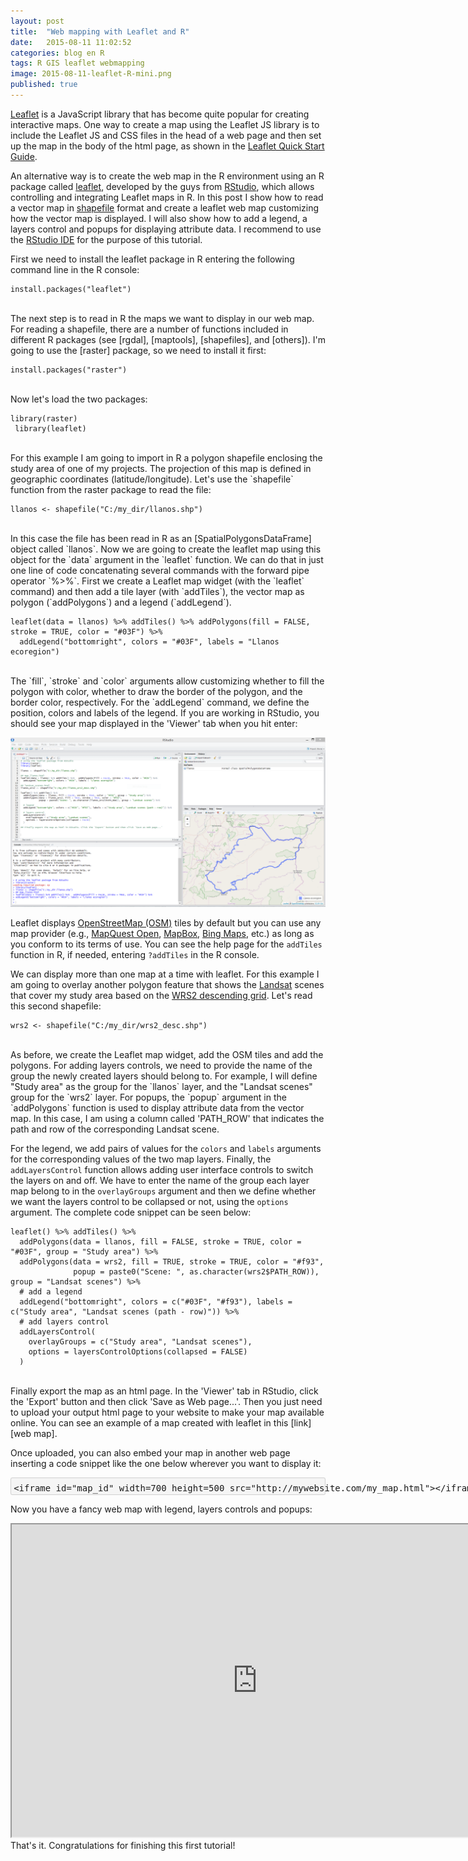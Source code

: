 ```yaml
---
layout: post
title:  "Web mapping with Leaflet and R"
date:   2015-08-11 11:02:52
categories: blog en R
tags: R GIS leaflet webmapping
image: 2015-08-11-leaflet-R-mini.png
published: true
---
```


[Leaflet] is a JavaScript library that has become quite popular for creating interactive maps. One way to create a map using the Leaflet JS library is to include the Leaflet JS and CSS files in the head of a web page and then set up the map in the body of the html page, as shown in the [Leaflet Quick Start Guide].

An alternative way is to create the web map in the R environment using an R package called [leaflet], developed by the guys from [RStudio], which allows controlling and integrating Leaflet maps in R. In this post I show how to read a vector map in [shapefile] format and create a leaflet web map customizing how the vector map is displayed. I will also show how to add a legend, a layers control and popups for displaying attribute data. <!--more-->I recommend to use the [RStudio IDE] for the purpose of this tutorial.

First we need to install the leaflet package in R entering the following command line in the R console:

```
install.packages("leaflet")
```
<br>
The next step is to read in R the maps we want to display in our web map. For reading a shapefile, there are a number of functions included in different R packages (see [rgdal], [maptools], [shapefiles], and [others]). I'm going to use the [raster] package, so we need to install it first:

```
install.packages("raster")
```
<br>
Now let's load the two packages:

```
library(raster)
 library(leaflet)
```
<br>
For this example I am going to import in R a polygon shapefile enclosing the study area of one of my projects. The projection of this map is defined in geographic coordinates (latitude/longitude). Let's use the `shapefile` function from the raster package to read the file:

```
llanos <- shapefile("C:/my_dir/llanos.shp")
```
<br>
In this case the file has been read in R as an [SpatialPolygonsDataFrame] object called `llanos`. Now we are going to create the leaflet map using this object for the `data` argument in the `leaflet` function. We can do that in just one line of code concatenating several commands with the forward pipe operator `%>%`. First we create a Leaflet map widget (with the `leaflet` command) and then add a tile layer (with `addTiles`), the vector map as polygon (`addPolygons`) and a legend (`addLegend`).

```
leaflet(data = llanos) %>% addTiles() %>% addPolygons(fill = FALSE, stroke = TRUE, color = "#03F") %>% 
  addLegend("bottomright", colors = "#03F", labels = "Llanos ecoregion")
```
<br>
The `fill`, `stroke` and `color` arguments allow customizing whether to fill the polygon with color, whether to draw the border of the polygon, and the border color, respectively. For the `addLegend` command, we define the position, colors and labels of the legend. If you are working in RStudio, you should see your map displayed in the 'Viewer' tab when you hit enter:

<a href="/images/2015-08-11-leaflet-R-fig-1.png"><img src="/images/2015-08-11-leaflet-R-fig-1.png" alt="Web map with leaflet" style="width:785px"></a>

Leaflet displays [OpenStreetMap (OSM)] tiles by default but you can use any map provider (e.g., [MapQuest Open], [MapBox], [Bing Maps], etc.) as long as you conform to its terms of use. You can see the help page for the `addTiles` function in R, if needed, entering `?addTiles` in the R console.

We can display more than one map at a time with leaflet. For this example I am going to overlay another polygon feature that shows the [Landsat] scenes that cover my study area based on the [WRS2 descending grid]. Let's read this second shapefile: 

```
wrs2 <- shapefile("C:/my_dir/wrs2_desc.shp")
```
<br>
As before, we create the Leaflet map widget, add the OSM tiles and add the polygons. For adding layers controls, we need to provide the name of the group the newly created layers should belong to. For example, I will define "Study area" as the group for the `llanos` layer, and the "Landsat scenes" group for the `wrs2` layer. For popups, the `popup` argument in the `addPolygons` function is used to display attribute data from the vector map. In this case, I am using a column called 'PATH_ROW' that indicates the path and row of the corresponding Landsat scene.

For the legend, we add pairs of values for the `colors` and `labels` arguments for the corresponding values of the two map layers. Finally, the `addLayersControl` function allows adding user interface controls to switch the layers on and off. We have to enter the name of the group each layer map belong to in the `overlayGroups` argument and then we define whether we want the layers control to be collapsed or not, using the `options` argument. The complete code snippet can be seen below:

```
leaflet() %>% addTiles() %>%   
  addPolygons(data = llanos, fill = FALSE, stroke = TRUE, color = "#03F", group = "Study area") %>% 
  addPolygons(data = wrs2, fill = TRUE, stroke = TRUE, color = "#f93", 
              popup = paste0("Scene: ", as.character(wrs2$PATH_ROW)), group = "Landsat scenes") %>% 
  # add a legend
  addLegend("bottomright", colors = c("#03F", "#f93"), labels = c("Study area", "Landsat scenes (path - row)")) %>%   
  # add layers control
  addLayersControl(
    overlayGroups = c("Study area", "Landsat scenes"),
    options = layersControlOptions(collapsed = FALSE)
  )
```
<br>
Finally export the map as an html page. In the 'Viewer' tab in RStudio, click the 'Export' button and then click 'Save as Web page...'. Then you just need to upload your output html page to your website to make your map available online. You can see an example of a map created with leaflet in this [link][web map]. 

Once uploaded, you can also embed your map in another web page inserting a code snippet like the one below wherever you want to display it: 

<div font style="BACKGROUND-COLOR:#f5f5f5;line-height:0.8">
<xmp font style="border:1px solid;border-color:#d1d1d1;black;border-radius:3px;padding: 0em 0 0.3em 0.3em">
<iframe id="map_id" width=700 height=500 src="http://mywebsite.com/my_map.html"></iframe>
</xmp>
</font></div>

Now you have a fancy web map with legend, layers controls and popups:

<iframe id="map_llanos_emb" width=785 height=500 src="http://amsantac.github.io/cuproject/www/landsat_scenes.html"></iframe>

<br>
That's it. Congratulations for finishing this first tutorial! 

<a id="comments"></a>

[Leaflet]:                   http://leafletjs.com/
[RStudio]:                   https://www.rstudio.com/
[RStudio IDE]:               https://www.rstudio.com/products/rstudio/ 
[leaflet]:                   https://rstudio.github.io/leaflet/
[R environment]:             https://www.r-project.org/
[R language]:                https://www.r-project.org/
[rstudio_ss]:                /images/2015-08-11-leaflet-R-fig-1.png "Web map with leaflet"
[web map]:                   http://amsantac.github.io/cuproject/www/landsat_scenes.html
[OpenStreetMap (OSM)]:       http://www.openstreetmap.org/
[MapQuest Open]:             http://www.mapquest.com/
[MapBox]:                    https://www.mapbox.com/
[Bing Maps]:                 http://www.microsoft.com/maps/choose-your-bing-maps-API.aspx
[Leaflet Quick Start Guide]: http://leafletjs.com/examples/quick-start.html
[shapefile]:                 https://doc.arcgis.com/en/arcgis-online/reference/shapefiles.htm
[rgdal]:                     https://cran.r-project.org/package=rgdal
[maptools]:                  https://cran.r-project.org/package=maptools
[shapefiles]:                https://cran.r-project.org/package=shapefiles
[others]:                    http://gis.stackexchange.com/questions/118077/read-esri-shape-file-polygon-or-polyline-in-r-environment
[raster]:                    https://cran.r-project.org/package=raster
[SpatialPolygonsDataFrame]:  http://www.inside-r.org/packages/cran/sp/docs/as.data.frame.SpatialPolygonsDataFrame
[Landsat]:                   http://landsat.usgs.gov/
[WRS2 descending grid]:      http://landsat.usgs.gov/tools_wrs-2_shapefile.php
